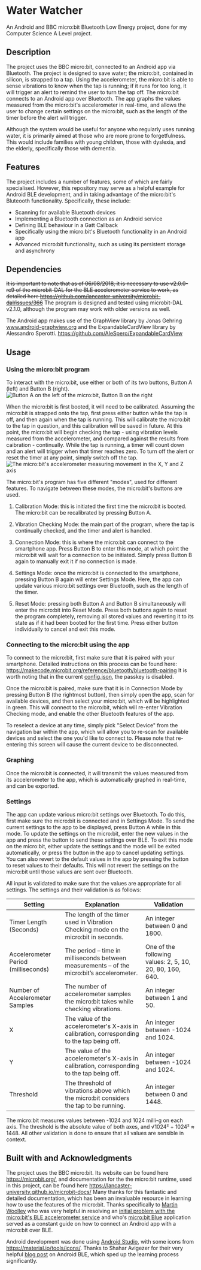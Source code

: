 # Water Watcher
An Android and BBC micro:bit Bluetooth Low Energy project, done for my Computer Science A Level project.

## Description
The project uses the BBC micro:bit, connected to an Android app via Bluetooth. The project is designed to save water; the micro:bit, contained in silicon, is strapped to a tap. Using the accelerometer, the micro:bit is able to sense vibrations to know when the tap is running; if it runs for too long, it will trigger an alert to remind the user to turn the tap off. The micro:bit connects to an Android app over Bluetooth. The app graphs the values measured from the micro:bit's accelerometer in real-time, and allows the user to change certain settings on the micro:bit, such as the length of the timer before the alert will trigger.

Although the system would be useful for anyone who regularly uses running water, it is primarily aimed at those who are more prone to forgetfulness. This would include families with young children, those with dyslexia, and the elderly, specifically those with dementia.

## Features
The project includes a number of features, some of which are fairly specialised. However, this repository may serve as a helpful example for Android BLE development, and in taking advantage of the micro:bit's Bluteooth functionality. Specifically, these include:
- Scanning for available Bluetooth devices
- Implementing a Bluetooth connection as an Android service
- Defining BLE behaviour in a Gatt Callback
- Specifically using the micro:bit's Bluetooth functionality in an Android app
- Advanced micro:bit functionality, such as using its persistent storage and asynchrony

## Dependencies
~~It is important to note that as of 06/08/2018, it is necessary to use v2.0.0-rc9 of the microbit-DAL for the BLE accelerometer service to work, as detailed here https://github.com/lancaster-university/microbit-dal/issues/366~~
The program is designed and tested using microbit-DAL v2.1.0, although the program may work with older versions as well.

The Android app makes use of the GraphView library by Jonas Gehring www.android-graphview.org and the ExpandableCardView library by Alessandro Sperotti. https://github.com/AleSpero/ExpandableCardView

## Usage
### Using the micro:bit program
To interact with the micro:bit, use either or both of its two buttons, Button A (left) and Button B (right). ![Button A on the left of the micro:bit, Button B on the right](https://microbit.org/images/microbit-features-buttons.png)

When the micro:bit is first booted, it will need to be calibrated. Assuming the micro:bit is strapped onto the tap, first press either button while the tap is off, and then again when the tap is running. This will calibrate the micro:bit to the tap in question, and this calibration will be saved in future. At this point, the micro:bit will begin checking the tap - using vibration levels measured from the accelerometer, and compared against the results from caibration - continually. While the tap is running, a timer will count down and an alert will trigger when that timer reaches zero. To turn off the alert or reset the timer at any point, simply switch off the tap.
![The micro:bit's accelerometer measuring movement in the X, Y and Z axis](https://microbit.org/images/microbit-features-accelerometer.png)

The micro:bit's program has five different "modes", used for different features. To navigate between these modes, the micro:bit's buttons are used.

1. Calibration Mode: this is initiated the first time the micro:bit is booted. The micro:bit can be recalibrated by pressing Button A.

2. Vibration Checking Mode: the main part of the program, where the tap is continually checked, and the timer and alert is handled.

3. Connection Mode: this is where the micro:bit can connect to the smartphone app. Press Button B to enter this mode, at which point the micro:bit will wait for a connection to be initiated. Simply press Button B again to manually exit it if no connection is made.

4. Settings Mode: once the micro:bit is connected to the smartphone, pressing Button B again will enter Settings Mode. Here, the app can update various micro:bit settings over Bluetooth, such as the length of the timer.

6. Reset Mode: pressing both Button A and Button B simultaneously will enter the micro:bit into Reset Mode. Press both buttons again to reset the program completely, removing all stored values and reverting it to its state as if it had been booted for the first time. Press either button individually to cancel and exit this mode.

### Connecting to the micro:bit using the app
To connect to the micro:bit, first make sure that it is paired with your smartphone. Detailed instructions on this process can be found here: https://makecode.microbit.org/reference/bluetooth/bluetooth-pairing It is worth noting that in the current [config.json](microbit/config.json),  the passkey is disabled.

Once the micro:bit is paired, make sure that it is in Connection Mode by pressing Button B (the rightmost button), then simply open the app, scan for available devices, and then select your micro:bit, which will be highlighted in green. This will connect to the micro:bit, which will re-enter Vibration Checking mode, and enable the other Bluetooth features of the app.

To reselect a device at any time, simply pick "Select Device" from the navigation bar within the app, which will allow you to re-scan for available devices and select the one you'd like to connect to. Please note that re-entering this screen will cause the current device to be disconnected.

### Graphing
Once the micro:bit is connected, it will transmit the values measured from its accelerometer to the app, which is automatically graphed in real-time, and can be exported.

### Settings
The app can update various micro:bit settings over Bluetooth. To do this, first make sure the micro:bit is connected and in Settings Mode. To send the current settings to the app to be displayed, press Button A while in this mode. To update the settings on the micro:bit, enter the new values in the app and press the button to send these settings over BLE. To exit this mode on the micro:bit, either update the settings and the mode will be exited automatically, or press the button in the app to cancel updating settings. You can also revert to the default values in the app by pressing the button to reset values to their defaults. This will not revert the settings on the micro:bit until those values are sent over Bluetooth.

All input is validated to make sure that the values are appropriate for all settings. The settings and their validation is as follows:

|Setting|Explanation|Validation|
|--|--|--|
|Timer Length (Seconds)|The length of the timer used in Vibration Checking mode on the micro:bit in seconds.|An integer between 0 and 1800.|
|Accelerometer Period (milliseconds)|The period – time in milliseconds between measurements – of the micro:bit’s accelerometer. |One of the following values: 2, 5, 10, 20, 80, 160, 640.|
|Number of Accelerometer Samples|The number of accelerometer samples the micro:bit takes while checking vibrations.|An integer between 1 and 50.|
|X|The value of the accelerometer's X-axis in calibration, corresponding to the tap being off.|An integer between -1024 and 1024.|
|Y|The value of the accelerometer's X-axis in calibration, corresponding to the tap being off.|An integer between -1024 and 1024.|
|Threshold|The threshold of vibrations above which the micro:bit considers the tap to be running.|An integer between 0 and 1448.|

The micro:bit measures values between -1024 and 1024 milli-g on each axis. The threshold is the absolute value of both axes, and √1024² + 1024² ≈ 1448. All other validation is done to ensure that all values are sensible in context.

## Built with and Acknowledgments
The project uses the BBC micro:bit. Its website can be found here https://microbit.org/, and documentation for the the micro:bit runtime, used in this project, can be found here https://lancaster-university.github.io/microbit-docs/ Many thanks for this fantastic and detailed documentation, which has been an invaluable resource in learning how to use the features of the micro:bit. Thanks specifically to [Martin Woolley](https://twitter.com/bluetooth_mdw) who was very helpful in resolving an [initial problem with the micro:bit's BLE accelerometer service](https://github.com/lancaster-university/microbit-dal/issues/366) and who's [micro:bit Blue](https://github.com/microbit-foundation/microbit-blue) application served as a constant guide on how to connect an Android app with a micro:bit over BLE.

Android development was done using [Android Studio](https://developer.android.com/studio/), with some icons from https://material.io/tools/icons/. Thanks to Shahar Avigezer for their very helpful [blog post](https://medium.com/@avigezerit/bluetooth-low-energy-on-android-22bc7310387a) on Android BLE, which sped up the learning process significantly. 